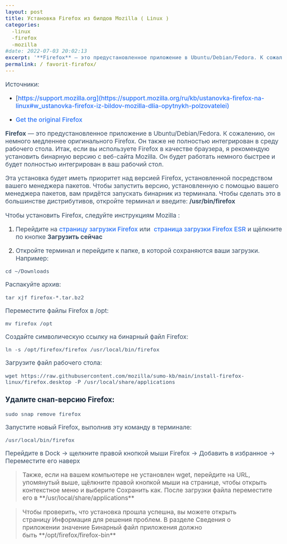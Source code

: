 ```yaml
--- 
layout: post
title: Установка Firefox из билдов Mozilla ( Linux )
categories:
  -linux
  -firefox
  -mozilla
#date: 2022-07-03 20:02:13
excerpt: '**Firefox** — это предустановленное приложение в Ubuntu/Debian/Fedora. К сожалению, он немного медленнее оригинального Firefox. Он также не полностью интегрирован в среду рабочего стола. Итак, если вы используете Firefox в качестве браузера, я рекомендую установить бинарную версию с веб-сайта Mozilla. Он будет работать немного быстрее и будет полностью интегрирован в ваш рабочий стол.'
permalink: / favorit-firafox/
---
```



Источники:
 * [https://support.mozilla.org](https://support.mozilla.org/ru/kb/ustanovka-firefox-na-linux#w_ustanovka-firefox-iz-bildov-mozilla-dlia-opytnykh-polzovatelei)

* [Get the original Firefox
](https://averagelinuxuser.com/ubuntu-22-04-after_install/#3-get-the-original-firefox)

**Firefox** — это предустановленное приложение в Ubuntu/Debian/Fedora. К сожалению, он немного медленнее оригинального Firefox. Он также не полностью интегрирован в среду рабочего стола. Итак, если вы используете Firefox в качестве браузера, я рекомендую установить бинарную версию с веб-сайта Mozilla. Он будет работать немного быстрее и будет полностью интегрирован в ваш рабочий стол.

Эта установка будет иметь приоритет над версией Firefox, установленной посредством вашего менеджера пакетов. Чтобы запустить версию, установленную с помощью вашего менеджера пакетов, вам придётся запускать бинарник из терминала. Чтобы сделать это в большинстве дистрибутивов, откройте терминал и введите: **/usr/bin/firefox**

Чтобы установить Firefox, следуйте инструкциям Mozilla :

1. Перейдите на [страницу загрузки Firefox](https://www.mozilla.org/ru/firefox/linux/?utm_medium=referral&utm_source=support.mozilla.org) или  [страница загрузки Firefox ESR](https://www.mozilla.org/ru/firefox/all/#product-desktop-esr) и щёлкните по кнопке **Загрузить сейчас**

2. Откройте терминал и перейдите к папке, в которой сохраняются ваши загрузки. Например:

`cd ~/Downloads `

Распакуйте архив:

`tar xjf firefox-*.tar.bz2 `

Переместите файлы Firefox в /opt:

`mv firefox /opt `

Создайте символическую ссылку на бинарный файл Firefox:

`ln -s /opt/firefox/firefox /usr/local/bin/firefox `

Загрузите файл рабочего стола:

`wget https://raw.githubusercontent.com/mozilla/sumo-kb/main/install-firefox-linux/firefox.desktop -P /usr/local/share/applications `

### Удалите снап-версию Firefox:

`sudo snap remove firefox `

Запустите новый Firefox, выполнив эту команду в терминале:

`/usr/local/bin/firefox `

Перейдите в Dock -> щелкните правой кнопкой мыши Firefox -> Добавить в избранное -> Переместите его наверх

<blockquote class="blockquote">Также, если на вашем компьютере не установлен wget, перейдите на URL, упомянутый выше, щёлкните правой кнопкой мыши на странице, чтобы открыть контекстное меню и выберите Сохранить как. После загрузки файла переместите его в **/usr/local/share/applications** </blockquote>

<blockquote class="blockquote">Чтобы проверить, что установка прошла успешна, вы можете открыть страницу Информация для решения проблем. В разделе Сведения о приложении значение Бинарный файл приложения должно быть **/opt/firefox/firefox-bin**</blockquote>

<style type="text/css" media="all">
   body{
       width: 90%;
       max-width: 960px;
       margin: 0 auto;
       font-size:1.2em;
   }
   h1,h2,h3,h4{
       color: #192a3d;
   }
   p{
       color: #3a4f66;
   }
   a{
       color: #2872fa;
       text-decoration: none;
       font-weight: 500;
   }
</style>
